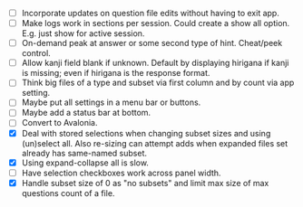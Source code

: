-[ ] Incorporate updates on question file edits without having to exit app.
-[ ] Make logs work in sections per session. Could create a show all option.
E.g. just show for active session.
-[ ] On-demand peak at answer or some second type of hint. Cheat/peek control.
-[ ] Allow kanji field blank if unknown. Default by displaying hirigana if kanji is
missing; even if hirigana is the response format.
-[ ] Think big files of a type and subset via first column and by count via app setting.
-[ ] Maybe put all settings in a menu bar or buttons.
-[ ] Maybe add a status bar at bottom.
-[ ] Convert to Avalonia.
-[x] Deal with stored selections when changing subset sizes and using (un)select all.
Also re-sizing can attempt adds when expanded files set already has same-named subset.
-[x] Using expand-collapse all is slow.
-[ ] Have selection checkboxes work across panel width.
-[x] Handle subset size of 0 as "no subsets" and limit max size of max questions count of a file.
